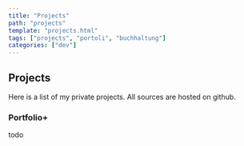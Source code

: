 ```yaml
---
title: "Projects"
path: "projects"
template: "projects.html"
tags: ["projects", "portoli", "buchhaltung"]
categories: ["dev"]
---
```


## Projects

Here is a list of my private projects. All sources are hosted on github.

### Portfolio+

todo




